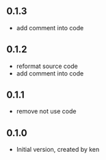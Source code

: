 ## 0.1.3
- add comment into code

## 0.1.2
- reformat source code
- add comment into code

## 0.1.1
- remove not use code

## 0.1.0

- Initial version, created by ken